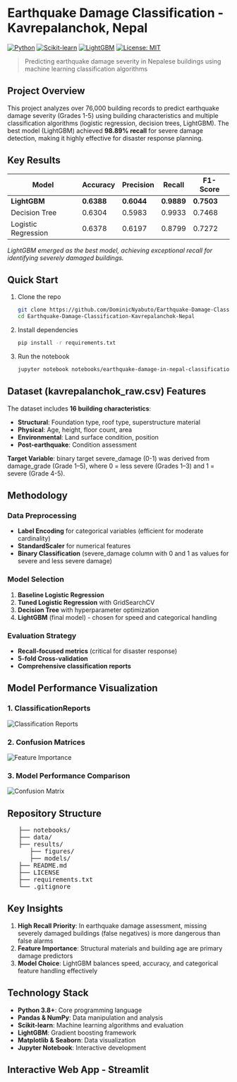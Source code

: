 # Earthquake Damage Classification - Kavrepalanchok, Nepal 

[![Python](https://img.shields.io/badge/Python-3.8+-blue.svg)](https://www.python.org/)
[![Scikit-learn](https://img.shields.io/badge/sklearn-latest-orange.svg)](https://scikit-learn.org/)
[![LightGBM](https://img.shields.io/badge/LightGBM-latest-yellow.svg)](https://lightgbm.readthedocs.io/)
[![License: MIT](https://img.shields.io/badge/License-MIT-green.svg)](LICENSE)

> Predicting earthquake damage severity in Nepalese buildings using machine learning classification algorithms

## Project Overview

This project analyzes over 76,000 building records to predict earthquake damage severity (Grades 1-5) using building characteristics and multiple classification algorithms (logistic regression, decision trees, LightGBM). The best model (LightGBM) achieved **98.89% recall** for severe damage detection, making it highly effective for disaster response planning.

## Key Results

| Model | Accuracy | Precision | Recall | F1-Score |
|-------|----------|-----------|--------|----------|
| **LightGBM** | **0.6388** | **0.6044** | **0.9889** | **0.7503** |
| Decision Tree | 0.6304 | 0.5983 | 0.9933 | 0.7468 |
| Logistic Regression | 0.6378 | 0.6197 | 0.8799 | 0.7272 |

*LightGBM emerged as the best model, achieving exceptional recall for identifying severely damaged buildings.*

## Quick Start

1. Clone the repo
   ```bash
   git clone https://github.com/DominicNyabuto/Earthquake-Damage-Classification-Kavrepalanchok-Nepal.git
   cd Earthquake-Damage-Classification-Kavrepalanchok-Nepal

2. Install dependencies
   ```bash
   pip install -r requirements.txt
3. Run the notebook
   ```bash
   jupyter notebook notebooks/earthquake-damage-in-nepal-classification.ipynb

## Dataset (kavrepalanchok_raw.csv) Features

The dataset includes **16 building characteristics**:
- **Structural**: Foundation type, roof type, superstructure material
- **Physical**: Age, height, floor count, area
- **Environmental**: Land surface condition, position
- **Post-earthquake**: Condition assessment

**Target Variable**: binary target severe_damage (0-1) was derived from damage_grade (Grade 1–5), where 0 = less severe (Grades 1–3) and 1 = severe (Grade 4-5).

## Methodology

### Data Preprocessing
- **Label Encoding** for categorical variables (efficient for moderate cardinality)
- **StandardScaler** for numerical features
- **Binary Classification** (severe_damage column with 0 and 1 as values for severe and less severe damage)

### Model Selection
1. **Baseline Logistic Regression**
2. **Tuned Logistic Regression** with GridSearchCV
3. **Decision Tree** with hyperparameter optimization
4. **LightGBM** (final model) - chosen for speed and categorical handling

### Evaluation Strategy
- **Recall-focused metrics** (critical for disaster response)
- **5-fold Cross-validation**
- **Comprehensive classification reports**

## Model Performance Visualization

### 1. ClassificationReports

![Classification Reports](/results/figures/Classification_Reports.png)

### 2. Confusion Matrices

![Feature Importance](results/figures/Confusion_Matrices.png)

### 3. Model Performance Comparison

![Confusion Matrix](results/figures/Model_Performance_Comparison.png)

## Repository Structure
<pre>
   ├── notebooks/ 
   ├── data/ 
   ├── results/ 
      ├── figures/ 
      ├── models/ 
   ├── README.md
   ├── LICENSE
   ├── requirements.txt
   └── .gitignore
</pre>


## Key Insights

1. **High Recall Priority**: In earthquake damage assessment, missing severely damaged buildings (false negatives) is more dangerous than false alarms
2. **Feature Importance**: Structural materials and building age are primary damage predictors
3. **Model Choice**: LightGBM balances speed, accuracy, and categorical feature handling effectively

## Technology Stack

- **Python 3.8+**: Core programming language
- **Pandas & NumPy**: Data manipulation and analysis
- **Scikit-learn**: Machine learning algorithms and evaluation
- **LightGBM**: Gradient boosting framework
- **Matplotlib & Seaborn**: Data visualization
- **Jupyter Notebook**: Interactive development

## Interactive Web App - Streamlit 


